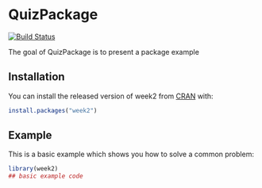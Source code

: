 # QuizPackage

<!-- badges: start -->
[![Build Status](https://travis-ci.org/EdissonQL/QuizPackage.svg?branch=master)](https://travis-ci.org/EdissonQL/QuizPackage)
<!-- badges: end -->

The goal of QuizPackage is to present a package example

## Installation

You can install the released version of week2 from [CRAN](https://CRAN.R-project.org) with:

``` r
install.packages("week2")
```

## Example

This is a basic example which shows you how to solve a common problem:

``` r
library(week2)
## basic example code
```
